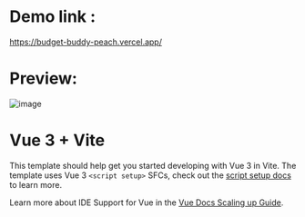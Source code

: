 # Demo link :
https://budget-buddy-peach.vercel.app/

# Preview:

![image](https://github.com/user-attachments/assets/c2778bbb-56f6-4c51-88bd-6594e50be54d)

# Vue 3 + Vite

This template should help get you started developing with Vue 3 in Vite. The template uses Vue 3 `<script setup>` SFCs, check out the [script setup docs](https://v3.vuejs.org/api/sfc-script-setup.html#sfc-script-setup) to learn more.

Learn more about IDE Support for Vue in the [Vue Docs Scaling up Guide](https://vuejs.org/guide/scaling-up/tooling.html#ide-support).
